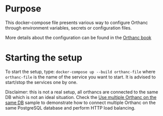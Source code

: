 # Purpose

This docker-compose file presents various way to configure Orthanc through
environment variables, secrets or configuration files.

More details about the configuration can be found in the [Orthanc book](https://book.orthanc-server.com/users/docker-orthancteam.html)

# Starting the setup

To start the setup, type: `docker-compose up --build orthanc-file` where `orthanc-file` 
is the name of the service you want to start.  It is advised to start/stop the services one
by one.

Disclaimer: this is not a real setup, all orthancs are connected to the same DB which is not 
an ideal situation.  Check the [Use multiple Orthanc on the same DB](../docker/multiple-orthancs-on-same-db) sample to demonstrate how to connect multiple Orthanc on the same PostgreSQL database and perform HTTP load balancing.
